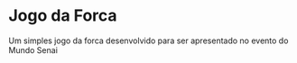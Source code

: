 # Jogo da Forca
Um simples jogo da forca desenvolvido para ser apresentado no evento do Mundo Senai
